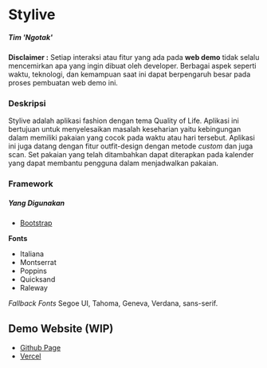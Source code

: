 # Stylive
##### Tim 'Ngotak'

**Disclaimer :**
Setiap interaksi atau fitur yang ada pada **web demo** tidak selalu mencemirkan apa yang ingin dibuat oleh developer. Berbagai aspek seperti waktu, teknologi, dan kemampuan saat ini dapat berpengaruh besar pada proses pembuatan web demo ini.

### Deskripsi

Stylive adalah aplikasi fashion dengan tema Quality of Life. Aplikasi ini bertujuan untuk menyelesaikan masalah keseharian yaitu kebingungan dalam memiliki pakaian yang cocok pada waktu atau hari tersebut. Aplikasi ini juga datang dengan fitur outfit-design dengan metode _custom_ dan juga scan. Set pakaian yang telah ditambahkan dapat diterapkan pada kalender yang dapat membantu pengguna dalam menjadwalkan pakaian.

### Framework
##### _Yang Digunakan_

- [Bootstrap](https://getbootstrap.com/)

**Fonts**
- Italiana
- Montserrat
- Poppins
- Quicksand
- Raleway

*Fallback Fonts*
Segoe UI, Tahoma, Geneva, Verdana, sans-serif.

## Demo Website (WIP)
- [Github Page](https://quackeyikz.github.io/web/Stylive)
- [Vercel](https://)